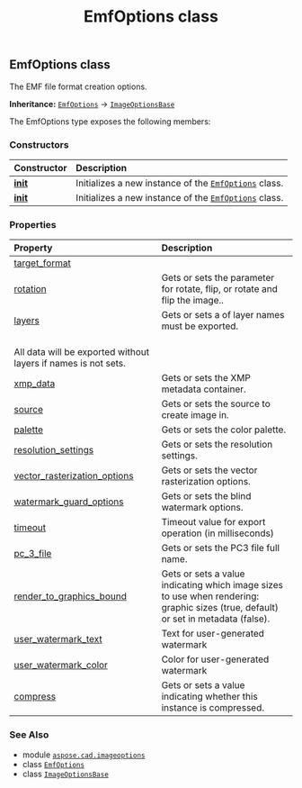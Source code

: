 ﻿---
title: EmfOptions class
second_title: Aspose.CAD for Python via .NET API References
description: 
type: docs
weight: 110
url: /python-net/aspose.cad.imageoptions/emfoptions/
is_root: false
---

## EmfOptions class

The EMF file format creation options.



**Inheritance:** [`EmfOptions`](/cad/python-net/aspose.cad.imageoptions/emfoptions) → 
[`ImageOptionsBase`](/cad/python-net/aspose.cad.imageoptions/imageoptionsbase)



The EmfOptions type exposes the following members:

### Constructors
| Constructor | Description |
| :- | :- |
| [__init__](/cad/python-net/aspose.cad.imageoptions/emfoptions/__init__/#) | Initializes a new instance of the [`EmfOptions`](/cad/python-net/aspose.cad.imageoptions/emfoptions) class. |
| [__init__](/cad/python-net/aspose.cad.imageoptions/emfoptions/__init__/#aspose.cad.imageoptions.EmfOptions) | Initializes a new instance of the [`EmfOptions`](/cad/python-net/aspose.cad.imageoptions/emfoptions) class. |


### Properties
| Property | Description |
| :- | :- |
| [target_format](/cad/python-net/aspose.cad.imageoptions/emfoptions/target_format) |  |
| [rotation](/cad/python-net/aspose.cad.imageoptions/emfoptions/rotation) | Gets or sets the parameter for rotate, flip, or rotate and flip the image.. |
| [layers](/cad/python-net/aspose.cad.imageoptions/emfoptions/layers) | Gets or sets a of layer names must be exported.<br/>All data will be exported without layers if names is not sets. |
| [xmp_data](/cad/python-net/aspose.cad.imageoptions/emfoptions/xmp_data) | Gets or sets the XMP metadata container. |
| [source](/cad/python-net/aspose.cad.imageoptions/emfoptions/source) | Gets or sets the source to create image in. |
| [palette](/cad/python-net/aspose.cad.imageoptions/emfoptions/palette) | Gets or sets the color palette. |
| [resolution_settings](/cad/python-net/aspose.cad.imageoptions/emfoptions/resolution_settings) | Gets or sets the resolution settings. |
| [vector_rasterization_options](/cad/python-net/aspose.cad.imageoptions/emfoptions/vector_rasterization_options) | Gets or sets the vector rasterization options. |
| [watermark_guard_options](/cad/python-net/aspose.cad.imageoptions/emfoptions/watermark_guard_options) | Gets or sets the blind watermark options. |
| [timeout](/cad/python-net/aspose.cad.imageoptions/emfoptions/timeout) | Timeout value for export operation (in milliseconds) |
| [pc_3_file](/cad/python-net/aspose.cad.imageoptions/emfoptions/pc_3_file) | Gets or sets the PC3 file full name. |
| [render_to_graphics_bound](/cad/python-net/aspose.cad.imageoptions/emfoptions/render_to_graphics_bound) | Gets or sets a value indicating which image sizes to use when rendering: graphic sizes (true, default) or set in metadata (false). |
| [user_watermark_text](/cad/python-net/aspose.cad.imageoptions/emfoptions/user_watermark_text) | Text for user-generated watermark |
| [user_watermark_color](/cad/python-net/aspose.cad.imageoptions/emfoptions/user_watermark_color) | Color for user-generated watermark |
| [compress](/cad/python-net/aspose.cad.imageoptions/emfoptions/compress) | Gets or sets a value indicating whether this instance is compressed. |



### See Also
* module [`aspose.cad.imageoptions`](..)
* class [`EmfOptions`](/cad/python-net/aspose.cad.imageoptions/emfoptions)
* class [`ImageOptionsBase`](/cad/python-net/aspose.cad.imageoptions/imageoptionsbase)
